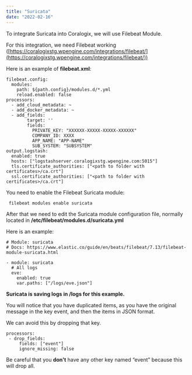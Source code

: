 ```yaml
---
title: "Suricata"
date: "2022-02-16"
---
```


To integrate Suricata into Coralogix, we will use Filebeat Module.

For this integration, we need Filebeat working ([https://coralogixstg.wpengine.com/integrations/filebeat/](https://coralogixstg.wpengine.com/integrations/filebeat/))

Here is an example of **filebeat.xml**:

```
filebeat.config:
  modules:
    path: ${path.config}/modules.d/*.yml
    reload.enabled: false
processors:
  - add_cloud_metadata: ~
  - add_docker_metadata: ~
  - add_fields:
        target: ''
        fields:
          PRIVATE_KEY: "XXXXXX-XXXXX-XXXXX-XXXXXX"
          COMPANY_ID: XXXX
          APP_NAME: "APP-NAME"
          SUB_SYSTEM: "SUBSYSTEM"
output.logstash:
  enabled: true
  hosts: ["logstashserver.coralogixstg.wpengine.com:5015"]
  tls.certificate_authorities: ["<path to folder with certificates>/ca.crt"]
  ssl.certificate_authorities: ["<path to folder with certificates>/ca.crt"]
```

You need to enable the Filebeat Suricata module:

```
 filebeat modules enable suricata
```

After that we need to edit the Suricata module configuration file, normally located in **/etc/filebeat/modules.d/suricata.yml**

Here is an example:

```
# Module: suricata
# Docs: https://www.elastic.co/guide/en/beats/filebeat/7.13/filebeat-module-suricata.html

- module: suricata
  # All logs
  eve:
    enabled: true
    var.paths: ["/logs/eve.json"]
```

**Suricata is saving logs in /logs for this example.**

You will notice that you have duplicated items, as you have the original message in the key event, and then the items in JSON format.

We can avoid this by dropping that key.

```
processors:
 - drop_fields:
     fields: ["event"]
     ignore_missing: false
```

Be careful that you **don't** have any other key named “event” because this will drop all.
